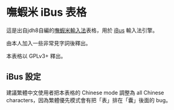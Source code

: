 嘸蝦米 iBus 表格
================
這是出自jdh8自編的[嘸蝦米輸入法][liu]表格，用於 [iBus][ibus] 輸入法引擎。

由本人加入一些非常見字詞後釋出。

本表格以 GPLv3+ 釋出。

iBus 設定
---------
建議繁體中文使用者把本表格的 Chinese mode 調整為 all Chinese characters，因為繁體優先模式會有把「表」排在「囊」後面的 bug。

[ibus]: https://github.com/ibus/ibus
[liu]: https://boshiamy.com/
